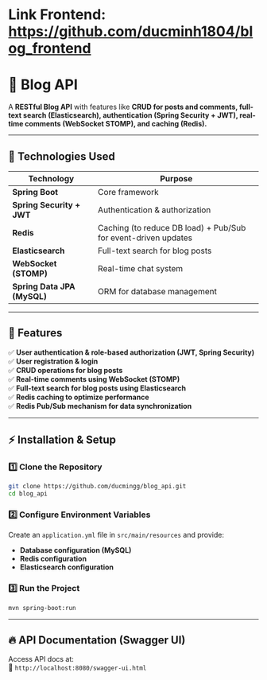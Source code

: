 # Link Frontend: https://github.com/ducminh1804/blog_frontend
# 📝 Blog API

A **RESTful Blog API** with features like **CRUD for posts and comments, full-text search (Elasticsearch), authentication (Spring Security + JWT), real-time comments (WebSocket STOMP), and caching (Redis).**

---

## 🚀 Technologies Used  

| Technology               | Purpose                                         |
|--------------------------|------------------------------------------------|
| **Spring Boot**         | Core framework                                  |
| **Spring Security + JWT** | Authentication & authorization                 |
| **Redis**               | Caching (to reduce DB load) + Pub/Sub for event-driven updates |
| **Elasticsearch**       | Full-text search for blog posts                 |
| **WebSocket (STOMP)**   | Real-time chat system                     |
| **Spring Data JPA (MySQL)** | ORM for database management               |

---

## 📌 Features  

✅ **User authentication & role-based authorization (JWT, Spring Security)**  
✅ **User registration & login**  
✅ **CRUD operations for blog posts**  
✅ **Real-time comments using WebSocket (STOMP)**  
✅ **Full-text search for blog posts using Elasticsearch**  
✅ **Redis caching to optimize performance**  
✅ **Redis Pub/Sub mechanism for data synchronization**  

---

## ⚡ Installation & Setup  

### 1️⃣ Clone the Repository  
```bash
git clone https://github.com/ducmingg/blog_api.git
cd blog_api
```

### 2️⃣ Configure Environment Variables  
Create an `application.yml` file in `src/main/resources` and provide:  
- **Database configuration (MySQL)**  
- **Redis configuration**  
- **Elasticsearch configuration**  

### 3️⃣ Run the Project  
```bash
mvn spring-boot:run
```

---

## 🔥 API Documentation (Swagger UI)  
Access API docs at:  
🔗 `http://localhost:8080/swagger-ui.html`  
